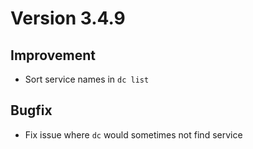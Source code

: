 # Version 3.4.9
## Improvement
 - Sort service names in `dc list`

## Bugfix
- Fix issue where `dc` would sometimes not find service
